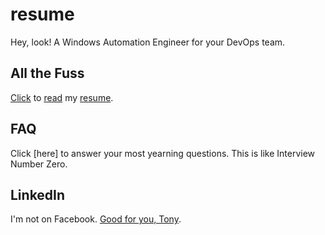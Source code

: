 # resume
Hey, look! A Windows Automation Engineer for your DevOps team.

## All the Fuss
[Click](https://github.com/tonypags/resume/AP-Resume.pdf) to [read](https://github.com/tonypags/resume/AP-Resume.pdf) my [resume](https://github.com/tonypags/resume/AP-Resume.pdf).

## FAQ
Click [here] to answer your most yearning questions. This is like Interview Number Zero. 

## LinkedIn
I'm not on Facebook. [Good for you, Tony](https://www.linkedin.com/in/tony-pagliaro-a2923337/).
